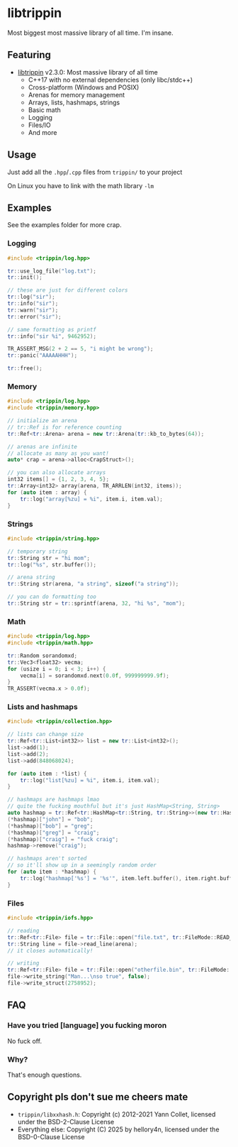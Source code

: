 # libtrippin

Most biggest most massive library of all time. I'm insane.

## Featuring

- [libtrippin](./libtrippin.h) v2.3.0: Most massive library of all time
    - C++17 with no external dependencies (only libc/stdc++)
    - Cross-platform (Windows and POSIX)
    - Arenas for memory management
    - Arrays, lists, hashmaps, strings
    - Basic math
    - Logging
    - Files/IO
    - And more

## Usage

Just add all the `.hpp`/`.cpp` files from `trippin/` to your project

On Linux you have to link with the math library `-lm`

## Examples

See the examples folder for more crap.

### Logging

```cpp
#include <trippin/log.hpp>

tr::use_log_file("log.txt");
tr::init();

// these are just for different colors
tr::log("sir");
tr::info("sir");
tr::warn("sir");
tr::error("sir");

// same formatting as printf
tr::info("sir %i", 9462952);

TR_ASSERT_MSG(2 + 2 == 5, "i might be wrong");
tr::panic("AAAAAHHH");

tr::free();
```

### Memory

```cpp
#include <trippin/log.hpp>
#include <trippin/memory.hpp>

// initialize an arena
// tr::Ref is for reference counting
tr::Ref<tr::Arena> arena = new tr::Arena(tr::kb_to_bytes(64));

// arenas are infinite
// allocate as many as you want!
auto* crap = arena->alloc<CrapStruct>();

// you can also allocate arrays
int32 items[] = {1, 2, 3, 4, 5};
tr::Array<int32> array(arena, TR_ARRLEN(int32, items));
for (auto item : array) {
    tr::log("array[%zu] = %i", item.i, item.val);
}
```

### Strings

```cpp
#include <trippin/string.hpp>

// temporary string
tr::String str = "hi mom";
tr::log("%s", str.buffer());

// arena string
tr::String str(arena, "a string", sizeof("a string"));

// you can do formatting too
tr::String str = tr::sprintf(arena, 32, "hi %s", "mom");
```

### Math

```cpp
#include <trippin/log.hpp>
#include <trippin/math.hpp>

tr::Random sorandomxd;
tr::Vec3<float32> vecma;
for (usize i = 0; i < 3; i++) {
    vecma[i] = sorandomxd.next(0.0f, 999999999.9f);
}
TR_ASSERT(vecma.x > 0.0f);
```

### Lists and hashmaps

```cpp
#include <trippin/collection.hpp>

// lists can change size
tr::Ref<tr::List<int32>> list = new tr::List<int32>();
list->add(1);
list->add(2);
list->add(848068024);

for (auto item : *list) {
    tr::log("list[%zu] = %i", item.i, item.val);
}

// hashmaps are hashmaps lmao
// quite the fucking mouthful but it's just HashMap<String, String>
auto hashmap = tr::Ref<tr::HashMap<tr::String, tr::String>>(new tr::HashMap<tr::String, tr::String>());
(*hashmap)["john"] = "bob";
(*hashmap)["bob"] = "greg";
(*hashmap)["greg"] = "craig";
(*hashmap)["craig"] = "fuck craig";
hashmap->remove("craig");

// hashmaps aren't sorted
// so it'll show up in a seemingly random order
for (auto item : *hashmap) {
    tr::log("hashmap['%s'] = '%s'", item.left.buffer(), item.right.buffer());
}
```

### Files

```cpp
#include <trippin/iofs.hpp>

// reading
tr::Ref<tr::File> file = tr::File::open("file.txt", tr::FileMode::READ_TEXT).unwrap();
tr::String line = file->read_line(arena);
// it closes automatically!

// writing
tr::Ref<tr::File> file = tr::File::open("otherfile.bin", tr::FileMode::WRITE_BINARY).unwrap();
file->write_string("Man...\nso true", false);
file->write_struct(2758952);
```

## FAQ

### Have you tried \[language] you fucking moron

No fuck off.

### Why?

That's enough questions.

## Copyright pls don't sue me cheers mate

- `trippin/libxxhash.h`: Copyright (c) 2012-2021 Yann Collet, licensed under the BSD-2-Clause License
- Everything else: Copyright (C) 2025 by hellory4n, licensed under the BSD-0-Clause License
